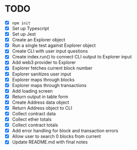 # TODO

- [x] `npm init`
- [x] Set up Typescript
- [x] Set up Jest
- [x] Create an Explorer object
- [x] Run a single test against Explorer object
- [x] Create CLI with user input questions
- [x] Create index.run() to connect CLI output to Explorer input
- [x] Add web3 provider to Explorer
- [x] Explorer fetches current block number
- [x] Explorer sanitizes user input
- [x] Explorer maps through blocks
- [x] Explorer maps through transactions
- [x] Add loading screen
- [x] Return output in table form
- [x] Create Address data object
- [x] Return Address object to CLI
- [x] Collect contract data
- [x] Collect ether totals
- [x] Collect contract totals
- [x] Add error handling for block and transaction errors
- [x] Allow user to search 0 blocks from current
- [x] Update README.md with final notes

